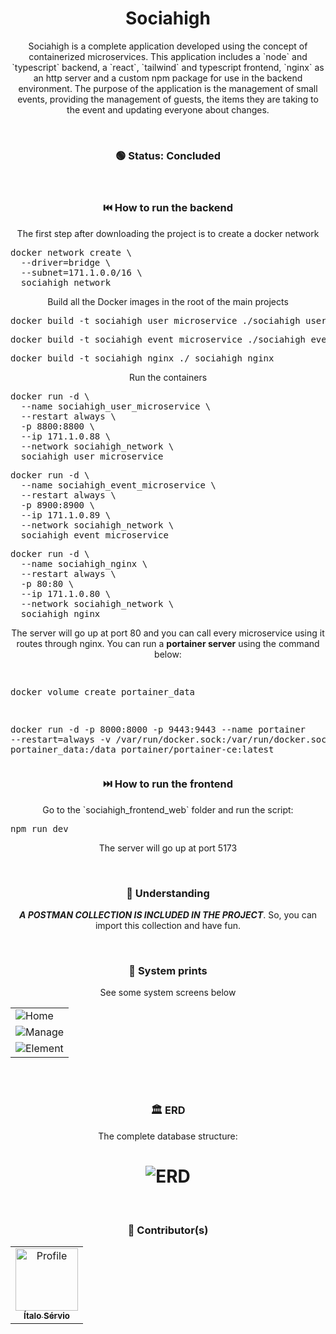 <h1 align="center">Sociahigh </h1>
<p align="center">
Sociahigh is a complete application developed using the concept of containerized microservices. This application includes a `node` and `typescript` backend, a `react`, `tailwind` and typescript frontend, `nginx` as an http server and a custom npm package for use in the backend environment.
The purpose of the application is the management of small events, providing the management of guests, the items they are taking to the event and updating everyone about changes.
</p>

<br />

<h3 align="center"> 
	🟢 Status: Concluded
</h3>

<br />

<h3 align="center">⏮️ How to run the <b>backend</b></h3>
<p align="center">The first step after downloading the project is to create a docker network</p>
<pre>
docker network create \
  --driver=bridge \
  --subnet=171.1.0.0/16 \
  sociahigh_network
</pre>
<p align="center">Build all the Docker images in the root of the main projects</p>
<pre>
docker build -t sociahigh_user_microservice ./sociahigh_user_microservice
</pre>
<pre>
docker build -t sociahigh_event_microservice ./sociahigh_event_microservice
</pre>
<pre>
docker build -t sociahigh_nginx ./ sociahigh_nginx
</pre>

<p align="center">Run the containers</p>
<pre>
docker run -d \
  --name sociahigh_user_microservice \
  --restart always \
  -p 8800:8800 \
  --ip 171.1.0.88 \
  --network sociahigh_network \
  sociahigh_user_microservice
</pre>
<pre>
docker run -d \
  --name sociahigh_event_microservice \
  --restart always \
  -p 8900:8900 \
  --ip 171.1.0.89 \
  --network sociahigh_network \
  sociahigh_event_microservice
</pre>
<pre>
docker run -d \
  --name sociahigh_nginx \
  --restart always \
  -p 80:80 \
  --ip 171.1.0.80 \
  --network sociahigh_network \
  sociahigh_nginx
</pre>

<p align="center">The server will go up at port 80 and you can call every microservice using it routes through nginx. You can run a <b>portainer server</b> using the command below:</p>
<pre>

docker volume create portainer_data

docker run -d -p 8000:8000 -p 9443:9443 --name portainer --restart=always -v /var/run/docker.sock:/var/run/docker.sock -v portainer_data:/data portainer/portainer-ce:latest
</pre>

<h3 align="center">⏭️ How to run the <b>frontend</b></h3>
<p align="center">
Go to the `sociahigh_frontend_web` folder and run the script:
</p>
<pre>
npm run dev
</pre>
<p align="center">
The server will go up at port 5173
</p>

<br />

<h3 align="center">🧠 Understanding</h3>
<p align="center">
<b><i>A POSTMAN COLLECTION IS INCLUDED IN THE PROJECT</i></b>. So, you can import this collection and have fun. <br />
</p>

<br />

<h3 align="center">📸 System prints</h3>
<p align="center">See some system screens below</p>
<table>
  <tr>
    <td><img src="https://i.imgur.com/fBp9VJW.png" alt="Home"></td>		
  </tr>
  <tr>
    <td><img src="https://i.imgur.com/i3Jgz5E.png" alt="Manage"></td>		
  </tr>
  <tr>
    <td><img src="https://i.imgur.com/5AH7JAw.png" alt="Element"></td>		
  </tr>
</table>

<br />

<br />
<h3 align="center">🏛 ERD</h3>
<p align="center">The complete database structure:</p>
<h1 align="center">
  <img alt="ERD" src="https://i.imgur.com/C9cck52.png" />
</h1>

<br />

<h3 align="center">🎨 Contributor(s)</h4>
<table align="center">
  <tr>
    <td align="center">
      <a href="https://github.com/ItaloServio">
        <img src="https://avatars1.githubusercontent.com/u/60075865?s=460&u=407042a6a58218d29495ca19dda1bef5ca4540c3&v=4" width="100px;" alt="Profile"/>
        <br />
        <sub>
          <b>Ítalo Sérvio</b>
        </sub>
      </a>
  </tr>  
</table>
